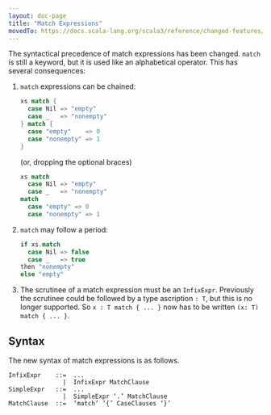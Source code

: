 ```yaml
---
layout: doc-page
title: "Match Expressions"
movedTo: https://docs.scala-lang.org/scala3/reference/changed-features/match-syntax.html
---
```


The syntactical precedence of match expressions has been changed.
`match` is still a keyword, but it is used like an alphabetical operator. This has several consequences:

 1. `match` expressions can be chained:

    ```scala
    xs match {
      case Nil => "empty"
      case _   => "nonempty"
    } match {
      case "empty"    => 0
      case "nonempty" => 1
    }
    ```

    (or, dropping the optional braces)

    ```scala
    xs match
      case Nil => "empty"
      case _   => "nonempty"
    match
      case "empty" => 0
      case "nonempty" => 1
    ```

 2. `match` may follow a period:

     ```scala
     if xs.match
       case Nil => false
       case _   => true
     then "nonempty"
     else "empty"
     ```

 3. The scrutinee of a match expression must be an `InfixExpr`. Previously the scrutinee could be followed by a type ascription `: T`, but this is no longer supported. So `x : T match { ... }` now has to be
 written `(x: T) match { ... }`.

## Syntax

The new syntax of match expressions is as follows.

```ebnf
InfixExpr    ::=  ...
               |  InfixExpr MatchClause
SimpleExpr   ::=  ...
               |  SimpleExpr ‘.’ MatchClause
MatchClause  ::=  ‘match’ ‘{’ CaseClauses ‘}’
```
